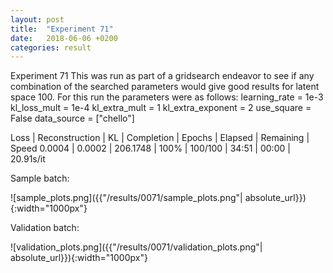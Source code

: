 ```yaml
---
layout: post
title:  "Experiment 71"
date:   2018-06-06 +0200
categories: result
---
```

Experiment 71
This was run as part of a gridsearch endeavor to see if any combination of the searched parameters would give good results for latent space 100.
For this run the parameters were as follows:
learning_rate = 1e-3
kl_loss_mult = 1e-4
kl_extra_mult = 1
kl_extra_exponent = 2
use_square = False
data_source = ["chello"]

Loss | Reconstruction | KL | Completion | Epochs | Elapsed | Remaining | Speed
0.0004 | 0.0002 | 206.1748 | 100% | 100/100 | 34:51 | 00:00 | 20.91s/it



Sample batch:

![sample_plots.png]({{"/results/0071/sample_plots.png"| absolute_url}}){:width="1000px"}

Validation batch:

![validation_plots.png]({{"/results/0071/validation_plots.png"| absolute_url}}){:width="1000px"}

